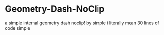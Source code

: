 # Geometry-Dash-NoClip
a simple internal geometry dash noclip!
by simple i literally mean 30 lines of code simple
